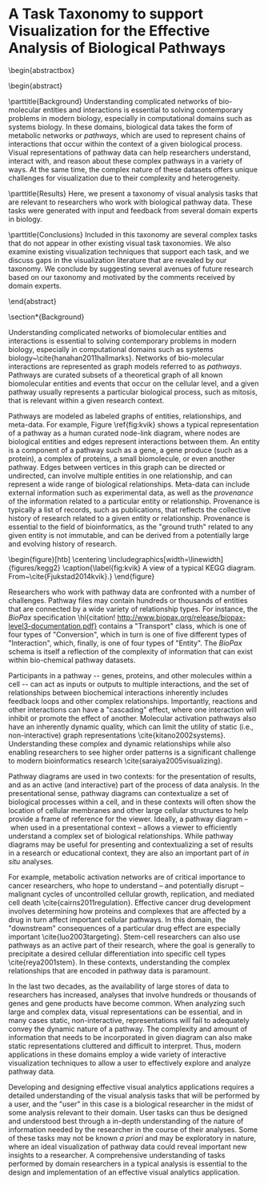 # A Task Taxonomy to support Visualization for the Effective Analysis of Biological Pathways

\begin{abstractbox}

\begin{abstract}

\parttitle{Background} Understanding complicated networks of bio-molecular entities and interactions is essential to solving contemporary problems in modern biology, especially in computational domains such as systems biology.
In these domains, biological data takes the form of metabolic networks or *pathways*, which are used to represent chains of interactions that occur within the context of a given biological process.
Visual representations of pathway data can help researchers understand, interact with, and reason about these complex pathways in a variety of ways.
At the same time, the complex nature of these datasets offers unique challenges for visualization due to their complexity and heterogeneity.

\parttitle{Results} Here, we present a taxonomy of visual analysis tasks that are relevant to researchers who work with biological pathway data.
These tasks were generated with input and feedback from several domain experts in biology.

\parttitle{Conclusions} Included in this taxonomy are several complex tasks that do not appear in other existing visual task taxonomies.
We also examine existing visualization techniques that support each task, and we discuss gaps in the visualization literature that are revealed by our taxonomy.
We conclude by suggesting several avenues of future research based on our taxonomy and motivated by the comments received by domain experts.

\end{abstract}

\section*{Background}

Understanding complicated networks of biomolecular entities and interactions is essential to solving contemporary problems in modern biology, especially in computational domains such as systems biology~\cite{hanahan2011hallmarks}.
Networks of bio-molecular interactions are represented as graph models referred to as *pathways*.
Pathways are curated subsets of a theoretical graph of all known biomolecular entities and events that occur on the cellular level, and a given pathway usually represents a particular biological process, such as mitosis, that is relevant within a given research context.

Pathways are modeled as labeled graphs of entities, relationships, and meta-data. For example, Figure \ref{fig:kvik} shows a typical representation of a pathway as a human curated node-link diagram, where nodes are biological entities and edges represent interactions between them.
An entity is a component of a pathway such as a gene, a gene produce (such as a protein), a complex of proteins, a small biomolecule, or even another pathway.
Edges between vertices in this graph can be directed or undirected, can involve multiple entities in one relationship, and can represent a wide range of biological relationships.
Meta-data can include external information such as experimental data, as well as the *provenance* of the information related to a particular entity or relationship.
Provenance is typically a list of records, such as publications, that reflects the collective history of research related to a given entity or relationship.
Provenance is essential to the field of bioinformatics, as the "ground truth" related to any given entity is not immutable, and can be derived from a potentially large and evolving history of research.

\begin{figure}[htb]
  \centering
  \includegraphics[width=\linewidth]{figures/kegg2}
  \caption{\label{fig:kvik} A view of a typical KEGG diagram. From~\cite{Fjukstad2014kvik}.}
\end{figure}

Researchers who work with pathway data are confronted with a number of challenges.
Pathway files may contain hundreds or thousands of entities that are connected by a wide variety of relationship types.
For instance, the *BioPax* specification \hl{citation! http://www.biopax.org/release/biopax-level3-documentation.pdf} contains a "Transport" class, which is one of four types of "Conversion", which in turn is one of five different types of "Interaction", which, finally, is one of four types of "Entity".
The *BioPax* schema is itself a reflection of the complexity of information that can exist within bio-chemical pathway datasets.

Participants in a pathway -- genes, proteins, and other molecules within a cell -- can act as inputs or outputs to multiple interactions, and the set of relationships between biochemical interactions inherently includes feedback loops and other complex relationships.
Importantly, reactions and other interactions can have a "cascading" effect, where one interaction will inhibit or promote the effect of another.
Molecular activation pathways also have an inherently dynamic quality, which can limit the utility of static (i.e., non-interactive) graph representations \cite{kitano2002systems}.
Understanding these complex and dynamic relationships while also enabling researchers to see higher order patterns is a significant challenge to modern bioinformatics research \cite{saraiya2005visualizing}.

Pathway diagrams are used in two contexts: for the presentation of results, and as an active (and interactive) part of the process of data analysis.
In the presentational sense, pathway diagrams can contextualize a set of biological processes within a cell, and in these contexts will often show the location of cellular membranes and other large cellular structures to help provide a frame of reference for the viewer.
Ideally, a pathway diagram – when used in a presentational context – allows a viewer to efficiently understand a complex set of biological relationships.
While pathway diagrams may be useful for presenting and contextualizing a set of results in a research or educational context, they are also an important part of *in situ* analyses.

For example, metabolic activation networks are of critical importance to cancer researchers, who hope to understand – and potentially disrupt – malignant cycles of uncontrolled cellular growth, replication, and mediated cell death \cite{cairns2011regulation}.
Effective cancer drug development involves determining how proteins and complexes that are affected by a drug in turn affect important cellular pathways.
In this domain, the "downstream" consequences of a particular drug effect are especially important \cite{luo2003targeting}.
Stem-cell researchers can also use pathways as an active part of their research, where the goal is generally to precipitate a desired cellular differentiation into specific cell types \cite{reya2001stem}.
In these contexts, understanding the complex relationships that are encoded in pathway data is paramount.

In the last two decades, as the availability of large stores of data to researchers has increased, analyses that involve hundreds or thousands of genes and gene products have become common.
When analyzing such large and complex data, visual representations can be essential, and in many cases static, non-interactive, representations will fail to adequately convey the dynamic nature of a pathway.
The complexity and amount of information that needs to be incorporated in given diagram can also make static representations cluttered and difficult to interpret.
Thus, modern applications in these domains employ a wide variety of interactive visualization techniques to allow a user to effectively explore and analyze pathway data.

Developing and designing effective visual analytics applications requires a detailed understanding of the visual analysis tasks that will be performed by a user, and the "user" in this case is a biological researcher in the midst of some analysis relevant to their domain.
User tasks can thus be designed and understood best through a in-depth understanding of the nature of information needed by the researcher in the course of their analyses.
Some of these tasks may not be known *a priori* and may be exploratory in nature, where an ideal visualization of pathway data could reveal important new insights to a researcher.
A comprehensive understanding of tasks performed by domain researchers in a typical analysis is essential to the design and implementation of an effective visual analytics application.
